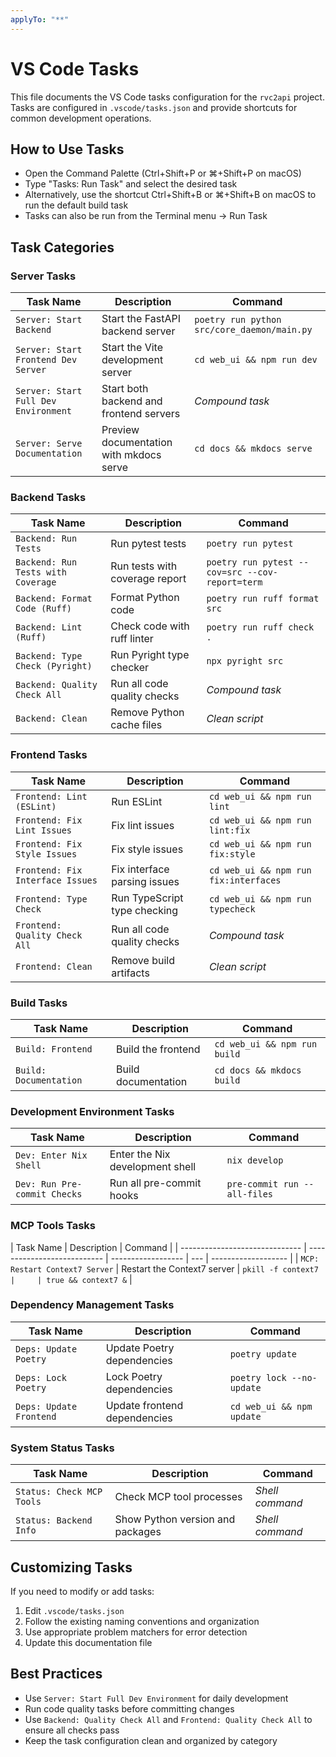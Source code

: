 ```yaml
---
applyTo: "**"
---
```


# VS Code Tasks

This file documents the VS Code tasks configuration for the `rvc2api` project. Tasks are configured in `.vscode/tasks.json` and provide shortcuts for common development operations.

## How to Use Tasks

- Open the Command Palette (Ctrl+Shift+P or ⌘+Shift+P on macOS)
- Type "Tasks: Run Task" and select the desired task
- Alternatively, use the shortcut Ctrl+Shift+B or ⌘+Shift+B on macOS to run the default build task
- Tasks can also be run from the Terminal menu → Run Task

## Task Categories

### Server Tasks

| Task Name                            | Description                             | Command                                     |
| ------------------------------------ | --------------------------------------- | ------------------------------------------- |
| `Server: Start Backend`              | Start the FastAPI backend server        | `poetry run python src/core_daemon/main.py` |
| `Server: Start Frontend Dev Server`  | Start the Vite development server       | `cd web_ui && npm run dev`                  |
| `Server: Start Full Dev Environment` | Start both backend and frontend servers | _Compound task_                             |
| `Server: Serve Documentation`        | Preview documentation with mkdocs serve | `cd docs && mkdocs serve`                   |

### Backend Tasks

| Task Name                          | Description                    | Command                                         |
| ---------------------------------- | ------------------------------ | ----------------------------------------------- |
| `Backend: Run Tests`               | Run pytest tests               | `poetry run pytest`                             |
| `Backend: Run Tests with Coverage` | Run tests with coverage report | `poetry run pytest --cov=src --cov-report=term` |
| `Backend: Format Code (Ruff)`      | Format Python code             | `poetry run ruff format src`                    |
| `Backend: Lint (Ruff)`             | Check code with ruff linter    | `poetry run ruff check .`                       |
| `Backend: Type Check (Pyright)`    | Run Pyright type checker       | `npx pyright src`                               |
| `Backend: Quality Check All`       | Run all code quality checks    | _Compound task_                                 |
| `Backend: Clean`                   | Remove Python cache files      | _Clean script_                                  |

### Frontend Tasks

| Task Name                        | Description                  | Command                               |
| -------------------------------- | ---------------------------- | ------------------------------------- |
| `Frontend: Lint (ESLint)`        | Run ESLint                   | `cd web_ui && npm run lint`           |
| `Frontend: Fix Lint Issues`      | Fix lint issues              | `cd web_ui && npm run lint:fix`       |
| `Frontend: Fix Style Issues`     | Fix style issues             | `cd web_ui && npm run fix:style`      |
| `Frontend: Fix Interface Issues` | Fix interface parsing issues | `cd web_ui && npm run fix:interfaces` |
| `Frontend: Type Check`           | Run TypeScript type checking | `cd web_ui && npm run typecheck`      |
| `Frontend: Quality Check All`    | Run all code quality checks  | _Compound task_                       |
| `Frontend: Clean`                | Remove build artifacts       | _Clean script_                        |

### Build Tasks

| Task Name              | Description         | Command                      |
| ---------------------- | ------------------- | ---------------------------- |
| `Build: Frontend`      | Build the frontend  | `cd web_ui && npm run build` |
| `Build: Documentation` | Build documentation | `cd docs && mkdocs build`    |

### Development Environment Tasks

| Task Name                    | Description                     | Command                      |
| ---------------------------- | ------------------------------- | ---------------------------- |
| `Dev: Enter Nix Shell`       | Enter the Nix development shell | `nix develop`                |
| `Dev: Run Pre-commit Checks` | Run all pre-commit hooks        | `pre-commit run --all-files` |

### MCP Tools Tasks

| Task Name                      | Description                 | Command            |
| ------------------------------ | --------------------------- | ------------------ | --- | ------------------- |
| `MCP: Restart Context7 Server` | Restart the Context7 server | `pkill -f context7 |     | true && context7 &` |

### Dependency Management Tasks

| Task Name               | Description                  | Command                   |
| ----------------------- | ---------------------------- | ------------------------- |
| `Deps: Update Poetry`   | Update Poetry dependencies   | `poetry update`           |
| `Deps: Lock Poetry`     | Lock Poetry dependencies     | `poetry lock --no-update` |
| `Deps: Update Frontend` | Update frontend dependencies | `cd web_ui && npm update` |

### System Status Tasks

| Task Name                 | Description                      | Command         |
| ------------------------- | -------------------------------- | --------------- |
| `Status: Check MCP Tools` | Check MCP tool processes         | _Shell command_ |
| `Status: Backend Info`    | Show Python version and packages | _Shell command_ |

## Customizing Tasks

If you need to modify or add tasks:

1. Edit `.vscode/tasks.json`
2. Follow the existing naming conventions and organization
3. Use appropriate problem matchers for error detection
4. Update this documentation file

## Best Practices

- Use `Server: Start Full Dev Environment` for daily development
- Run code quality tasks before committing changes
- Use `Backend: Quality Check All` and `Frontend: Quality Check All` to ensure all checks pass
- Keep the task configuration clean and organized by category
